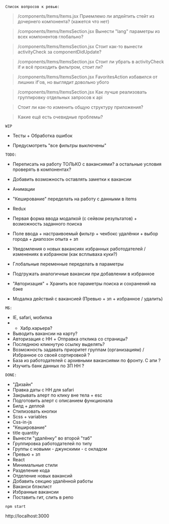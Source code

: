 `Список вопросов к ревью:`

> /components/Items/Items.jsx
 Приемлемо ли апдейтить стейт из дочернего компонента? (кажется что нет)

> /components/Items/ItemsSection.jsx
 Вынести "lang" параметры из всех компонентов глобально?

> /components/Items/ItemsSection.jsx
 Стоит как-то вынести activityCheck за componentDidUpdate?

> /components/Items/ItemsSection.jsx
 Стоит ли убрать в activityCheck if и всё проходить фильтром, стоит ли?

> /components/Items/ItemsSection.jsx
 FavoritesAction избавился от лишних if'ов, но выглядит довольно убого

> /components/Items/ItemsSection.jsx
 Как лучше реализовать группировку отдельных запросов к api

> Стоит ли как-то изменить общую структуру приложения?

> Какие ещё есть очевидные проблемы?

`WIP`

* Тесты + Обработка ошибок

* Предусмотреть "все фильтры выключены"
 
`TODO:`

* Переписать на работу ТОЛЬКО с вакансиями? а остальные условия проверять в компонентах?

* Добавить возможность оставлять заметки к вакансии
* Анимации
* "Кеширование" переделать на работу с данными в items
* Redux
* Первая форма ввода модалкой (с сейвом результатов) + возможность заданного поиска
* Поле ввода + настраивоемый фильтр + чекбокс удалёнки + выбор города + диапозон опыта + зп
* Уведомления о новых вакансиях избранных работодателей / изменениях в избранном (как всплываха куки?)
* Глобальные переменные переделать в параметры
* Подгружать аналогичные вакансии при добавлении в избранное
* "Авторизация" + Хранить все параметры поиска и сохранений на бэке
* Модалка действий с вакансией (Превью + зп + избранное / удалить)

`МБ:`

* IE, safari, мобилка
* + Хабр.карьера?
* Выводить вакансии на карту?
* Авторизация с HH + Отправка отклика со страницы?
* Последнюю кликнутую ссылку выделять?
* Возможность задавать приоритет группам (организациям) / Избранное со своей сортировкой ?
* База из работодателей с архивными вакансиями по фронту. С апи ?
* Изучить банк данных по ЗП HH ?

`DONE:`

* "Дизайн"
* Правка даты с HH для safari
* Закрывать алерт по клику вне тела + esc
* Подготовить алерт с описанием функционала
* Билд + деплой
* Стилизовать кнопки
* Scss + variables
* Css-in-js
* "Кеширование"
* title quantity
* Вынести "удалёнку" во второй "таб"
* Группировка работодателей по типу
* Группы с новыми - джунскими - с окладом
* Превью + зп
* React
* Минимальные стили
* Разделение кода
* Отделение новых вакансий
* Добавить секцию удалённой работы
* Ваканси блэклист
* Избранные вакансии
* Поставить гит, слить в репо

`npm start`

http://localhost:3000